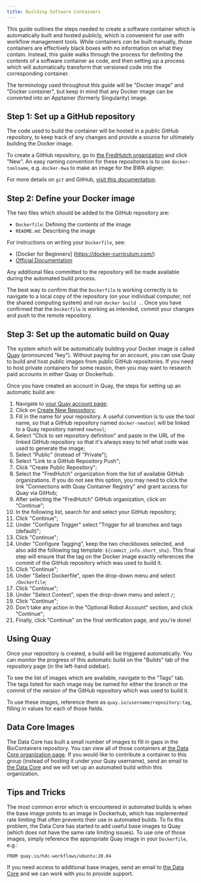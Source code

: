 ```yaml
---
title: Building Software Containers
---
```


This guide outlines the steps needed to create a software container which is automatically
built and hosted publicly, which is convenient for use with workflow management tools.
While containers _can_ be built manually, those containers are effectively black boxes
with no information on what they contain. Instead, this guide walks through the process
for definiting the contents of a software container as code, and then setting up a process
which will automatically transform that versioned code into the corresponding container.

The terminology used throughout this guide will be "Docker image" and "Docker container",
but keep in mind that any Docker image can be converted into an Apptainer (formerly Singularity) image.

## Step 1: Set up a GitHub repository

The code used to build the container will be hosted in a public GitHub repository, to keep
track of any changes and provide a source for ultimately building the Docker image.

To create a GitHub repository, go to [the FredHutch organization](https://github.com/FredHutch/)
and click "New". An easy naming convention for these repositories is to use `docker-toolname`,
e.g. `docker-bwa` to make an image for the BWA aligner.

For more details on `git` and GitHub, [visit this documentation](/scicomputing/software_managecode/).

## Step 2: Define your Docker image

The two files which should be added to the GitHub repository are:
- `Dockerfile`: Defining the contents of the image
- `README.md`: Describing the image

For instructions on writing your `Dockerfile`, see:
- [Docker for Beginners] (https://docker-curriculum.com/)
- [Official Documentation](https://docs.docker.com/engine/reference/builder/)

Any additional files committed to the repository will be made available during the automated
build process.

The best way to confirm that the `Dockerfile` is working correctly is to navigate to a
local copy of the repository (on your individual computer, not the shared computing system)
and run `docker build .`. Once you have confirmed that the `Dockerfile` is working as intended,
commit your changes and push to the remote repository.

## Step 3: Set up the automatic build on Quay

The system which will be automatically building your Docker image is called [Quay](https://quay.io)
(pronounced "key"). Without paying for an account, you can use Quay to build and host public images
from public GitHub repositories. If you need to host private containers for some reason, then you
may want to research paid accounts in either Quay or Dockerhub.

Once you have created an account in Quay, the steps for setting up an automatic build are:

1. Navigate to [your Quay account page](https://quay.io/repository/);
2. Click on [Create New Repository](https://quay.io/new/);
3. Fill in the name for your repository. A useful convention is to use the tool name, so that
a GitHub repository named `docker-newtool` will be linked to a Quay repository named `newtool`;
4. Select "Click to set repository definition" and paste in the URL of the linked GitHub
repository so that it's always easy to tell what code was used to generate the image;
5. Select "Public" (instead of "Private");
6. Select "Link to a GitHub Repository Push";
7. Click "Create Public Repository";
8. Select the "FredHutch" organization from the list of available GitHub organizations. If
you do not see this option, you may need to click the link "Connections with Quay Container Registry"
and grant access for Quay via GitHub;
9. After selecting the "FredHutch" GitHub organization, click on "Continue";
10. In the following list, search for and select your GitHub repository;
11. Click "Continue";
12. Under "Configure Trigger" select "Trigger for all branches and tags (default)";
13. Click "Continue";
14. Under "Configure Tagging", keep the two checkboxes selected, and also add the following
tag template: `${commit_info.short_sha}`. This final step will ensure that the tag on the Docker
image exactly references the commit of the GitHub repository which was used to build it.
15. Click "Continue";
16. Under "Select Dockerfile", open the drop-down menu and select `/Dockerfile`;
17. Click "Continue";
18. Under "Select Context", open the drop-down menu and select `/`;
19. Click "Continue";
20. Don't take any action in the "Optional Robot Account" section, and click "Continue";
21. Finally, click "Continue" on the final verification page, and you're done!

## Using Quay

Once your repository is created, a build will be triggered automatically. You can monitor the
progress of this automatic build on the "Builds" tab of the repository page (in the left-hand
sidebar).

To see the list of images which are available, navigate to the "Tags" tab. The tags listed
for each image may be named for either the branch or the commit of the version of the
GitHub repository which was used to build it.

To use these images, reference them as `quay.io/username/repository:tag`, filling in values
for each of those fields.

## Data Core Images

The Data Core has built a small number of images to fill in gaps in the BioContainers repository.
You can view all of those containers at [the Data Core organization page](https://quay.io/organization/hdc-workflows).
If you would like to contribute a container to this group (instead of hosting it under your Quay username),
send an email to [the Data Core](mailto:hutchdatacore@fredhutch.org) and we will set up an automated build
within this organization.

## Tips and Tricks

The most common error which is encountered in automated builds is when the base image points
to an image in Dockerhub, which has implemented rate limiting that often prevents their
use in automated builds. To fix this problem, the Data Core has started to add useful
base images to Quay (which does not have the same rate limiting issues). To use one of
those images, simply reference the appropriate Quay image in your `Dockerfile`, e.g.:

```
FROM quay.io/hdc-workflows/ubuntu:20.04
```

If you need access to additional base images, send an email to [the Data Core](mailto:hutchdatacore@fredhutch.org)
and we can work with you to provide support.
